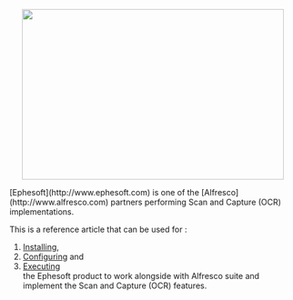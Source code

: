 <p align="center">
  <img width="460" height="300" src="http://www.fillmurray.com/460/300">
</p>
[Ephesoft](http://www.ephesoft.com) is one of the [Alfresco](http://www.alfresco.com) partners performing Scan and Capture (OCR) implementations.

This is a reference article that can be used for :
1. [Installing](https://github.com/sherrymax/ephesoft/tree/master/installation-steps),
2. [Configuring](https://github.com/sherrymax/ephesoft/tree/master/configuration-steps) and 
3. [Executing](https://github.com/sherrymax/ephesoft/tree/master/execution-steps)<br/>
the Ephesoft product to work alongside with Alfresco suite and implement the Scan and Capture (OCR) features.